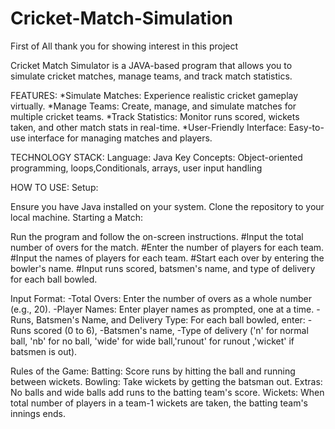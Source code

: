 # Cricket-Match-Simulation

First of All thank you for showing interest in this project

Cricket Match Simulator is a JAVA-based program that allows you to simulate cricket matches, manage teams, and track match statistics.

FEATURES:
*Simulate Matches: Experience realistic cricket gameplay virtually.
*Manage Teams: Create, manage, and simulate matches for multiple cricket teams.
*Track Statistics: Monitor runs scored, wickets taken, and other match stats in real-time.
*User-Friendly Interface: Easy-to-use interface for managing matches and players.

TECHNOLOGY STACK:
Language: Java
Key Concepts: Object-oriented programming, loops,Conditionals, arrays, user input handling

HOW TO USE:
Setup:

Ensure you have Java installed on your system.
Clone the repository to your local machine.
Starting a Match:

Run the program and follow the on-screen instructions.
#Input the total number of overs for the match.
#Enter the number of players for each team.
#Input the names of players for each team.
#Start each over by entering the bowler's name.
#Input runs scored, batsmen's name, and type of delivery for each ball bowled.

Input Format:
-Total Overs: Enter the number of overs as a whole number (e.g., 20).
-Player Names: Enter player names as prompted, one at a time.
-Runs, Batsmen's Name, and Delivery Type: For each ball bowled, enter:
-Runs scored (0 to 6),
-Batsmen's name,
-Type of delivery ('n' for normal ball, 'nb' for no ball, 'wide' for wide ball,'runout' for runout ,'wicket' if batsmen is out).

Rules of the Game:
Batting: Score runs by hitting the ball and running between wickets.
Bowling: Take wickets by getting the batsman out.
Extras: No balls and wide balls add runs to the batting team's score.
Wickets: When total number of players in a team-1 wickets are taken, the batting team's innings ends.
